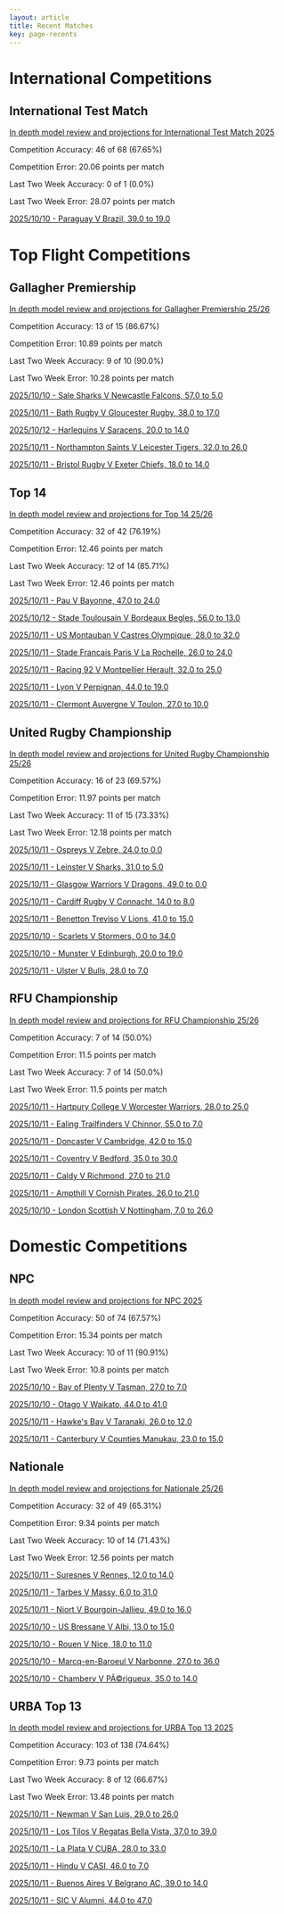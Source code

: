 ```yaml
---  
layout: article  
title: Recent Matches  
key: page-recents  
---
```

# International Competitions

## International Test Match


[In depth model review and projections for International Test Match 2025](comp_files/International_Test_Match_2025)

Competition Accuracy: 46 of 68 (67.65%)

Competition Error: 20.06 points per match

Last Two Week Accuracy: 0 of 1 (0.0%)

Last Two Week Error: 28.07 points per match

[2025/10/10 - Paraguay V Brazil, 39.0 to 19.0](reviews\2025-10-10-Paraguay_V_Brazil)
# Top Flight Competitions

## Gallagher Premiership


[In depth model review and projections for Gallagher Premiership 25/26](comp_files/Gallagher_Premiership_2526)

Competition Accuracy: 13 of 15 (86.67%)

Competition Error: 10.89 points per match

Last Two Week Accuracy: 9 of 10 (90.0%)

Last Two Week Error: 10.28 points per match

[2025/10/10 - Sale Sharks V Newcastle Falcons, 57.0 to 5.0](reviews\2025-10-10-SaleSharks_V_NewcastleFalcons)

[2025/10/11 - Bath Rugby V Gloucester Rugby, 38.0 to 17.0](reviews\2025-10-11-BathRugby_V_GloucesterRugby)

[2025/10/12 - Harlequins V Saracens, 20.0 to 14.0](reviews\2025-10-12-Harlequins_V_Saracens)

[2025/10/11 - Northampton Saints V Leicester Tigers, 32.0 to 26.0](reviews\2025-10-11-NorthamptonSaints_V_LeicesterTigers)

[2025/10/11 - Bristol Rugby V Exeter Chiefs, 18.0 to 14.0](reviews\2025-10-11-BristolRugby_V_ExeterChiefs)
## Top 14


[In depth model review and projections for Top 14 25/26](comp_files/Top_14_2526)

Competition Accuracy: 32 of 42 (76.19%)

Competition Error: 12.46 points per match

Last Two Week Accuracy: 12 of 14 (85.71%)

Last Two Week Error: 12.46 points per match

[2025/10/11 - Pau V Bayonne, 47.0 to 24.0](reviews\2025-10-11-Pau_V_Bayonne)

[2025/10/12 - Stade Toulousain V Bordeaux Begles, 56.0 to 13.0](reviews\2025-10-12-StadeToulousain_V_BordeauxBegles)

[2025/10/11 - US Montauban V Castres Olympique, 28.0 to 32.0](reviews\2025-10-11-USMontauban_V_CastresOlympique)

[2025/10/11 - Stade Francais Paris V La Rochelle, 26.0 to 24.0](reviews\2025-10-11-StadeFrancaisParis_V_LaRochelle)

[2025/10/11 - Racing 92 V Montpellier Herault, 32.0 to 25.0](reviews\2025-10-11-Racing92_V_MontpellierHerault)

[2025/10/11 - Lyon V Perpignan, 44.0 to 19.0](reviews\2025-10-11-Lyon_V_Perpignan)

[2025/10/11 - Clermont Auvergne V Toulon, 27.0 to 10.0](reviews\2025-10-11-ClermontAuvergne_V_Toulon)
## United Rugby Championship


[In depth model review and projections for United Rugby Championship 25/26](comp_files/United_Rugby_Championship_2526)

Competition Accuracy: 16 of 23 (69.57%)

Competition Error: 11.97 points per match

Last Two Week Accuracy: 11 of 15 (73.33%)

Last Two Week Error: 12.18 points per match

[2025/10/11 - Ospreys V Zebre, 24.0 to 0.0](reviews\2025-10-11-Ospreys_V_Zebre)

[2025/10/11 - Leinster V Sharks, 31.0 to 5.0](reviews\2025-10-11-Leinster_V_Sharks)

[2025/10/11 - Glasgow Warriors V Dragons, 49.0 to 0.0](reviews\2025-10-11-GlasgowWarriors_V_Dragons)

[2025/10/11 - Cardiff Rugby V Connacht, 14.0 to 8.0](reviews\2025-10-11-CardiffRugby_V_Connacht)

[2025/10/11 - Benetton Treviso V Lions, 41.0 to 15.0](reviews\2025-10-11-BenettonTreviso_V_Lions)

[2025/10/10 - Scarlets V Stormers, 0.0 to 34.0](reviews\2025-10-10-Scarlets_V_Stormers)

[2025/10/10 - Munster V Edinburgh, 20.0 to 19.0](reviews\2025-10-10-Munster_V_Edinburgh)

[2025/10/11 - Ulster V Bulls, 28.0 to 7.0](reviews\2025-10-11-Ulster_V_Bulls)
## RFU Championship


[In depth model review and projections for RFU Championship 25/26](comp_files/RFU_Championship_2526)

Competition Accuracy: 7 of 14 (50.0%)

Competition Error: 11.5 points per match

Last Two Week Accuracy: 7 of 14 (50.0%)

Last Two Week Error: 11.5 points per match

[2025/10/11 - Hartpury College V Worcester Warriors, 28.0 to 25.0](reviews\2025-10-11-HartpuryCollege_V_WorcesterWarriors)

[2025/10/11 - Ealing Trailfinders V Chinnor, 55.0 to 7.0](reviews\2025-10-11-EalingTrailfinders_V_Chinnor)

[2025/10/11 - Doncaster V Cambridge, 42.0 to 15.0](reviews\2025-10-11-Doncaster_V_Cambridge)

[2025/10/11 - Coventry V Bedford, 35.0 to 30.0](reviews\2025-10-11-Coventry_V_Bedford)

[2025/10/11 - Caldy V Richmond, 27.0 to 21.0](reviews\2025-10-11-Caldy_V_Richmond)

[2025/10/11 - Ampthill V Cornish Pirates, 26.0 to 21.0](reviews\2025-10-11-Ampthill_V_CornishPirates)

[2025/10/10 - London Scottish V Nottingham, 7.0 to 26.0](reviews\2025-10-10-LondonScottish_V_Nottingham)
# Domestic Competitions

## NPC


[In depth model review and projections for NPC 2025](comp_files/NPC_2025)

Competition Accuracy: 50 of 74 (67.57%)

Competition Error: 15.34 points per match

Last Two Week Accuracy: 10 of 11 (90.91%)

Last Two Week Error: 10.8 points per match

[2025/10/10 - Bay of Plenty V Tasman, 27.0 to 7.0](reviews\2025-10-10-BayofPlenty_V_Tasman)

[2025/10/10 - Otago V Waikato, 44.0 to 41.0](reviews\2025-10-10-Otago_V_Waikato)

[2025/10/11 - Hawke's Bay V Taranaki, 26.0 to 12.0](reviews\2025-10-11-HawkesBay_V_Taranaki)

[2025/10/11 - Canterbury V Counties Manukau, 23.0 to 15.0](reviews\2025-10-11-Canterbury_V_CountiesManukau)
## Nationale


[In depth model review and projections for Nationale 25/26](comp_files/Nationale_2526)

Competition Accuracy: 32 of 49 (65.31%)

Competition Error: 9.34 points per match

Last Two Week Accuracy: 10 of 14 (71.43%)

Last Two Week Error: 12.56 points per match

[2025/10/11 - Suresnes V Rennes, 12.0 to 14.0](reviews\2025-10-11-Suresnes_V_Rennes)

[2025/10/11 - Tarbes V Massy, 6.0 to 31.0](reviews\2025-10-11-Tarbes_V_Massy)

[2025/10/11 - Niort V Bourgoin-Jallieu, 49.0 to 16.0](reviews\2025-10-11-Niort_V_Bourgoin-Jallieu)

[2025/10/10 - US Bressane V Albi, 13.0 to 15.0](reviews\2025-10-10-USBressane_V_Albi)

[2025/10/10 - Rouen V Nice, 18.0 to 11.0](reviews\2025-10-10-Rouen_V_Nice)

[2025/10/10 - Marcq-en-Baroeul V Narbonne, 27.0 to 36.0](reviews\2025-10-10-Marcq-en-Baroeul_V_Narbonne)

[2025/10/10 - Chambery V PÃ©rigueux, 35.0 to 14.0](reviews\2025-10-10-Chambery_V_Perigueux)
## URBA Top 13


[In depth model review and projections for URBA Top 13 2025](comp_files/URBA_Top_13_2025)

Competition Accuracy: 103 of 138 (74.64%)

Competition Error: 9.73 points per match

Last Two Week Accuracy: 8 of 12 (66.67%)

Last Two Week Error: 13.48 points per match

[2025/10/11 - Newman V San Luis, 29.0 to 26.0](reviews\2025-10-11-Newman_V_SanLuis)

[2025/10/11 - Los Tilos V Regatas Bella Vista, 37.0 to 39.0](reviews\2025-10-11-LosTilos_V_RegatasBellaVista)

[2025/10/11 - La Plata V CUBA, 28.0 to 33.0](reviews\2025-10-11-LaPlata_V_CUBA)

[2025/10/11 - Hindu V CASI, 46.0 to 7.0](reviews\2025-10-11-Hindu_V_CASI)

[2025/10/11 - Buenos Aires V Belgrano AC, 39.0 to 14.0](reviews\2025-10-11-BuenosAires_V_BelgranoAC)

[2025/10/11 - SIC V Alumni, 44.0 to 47.0](reviews\2025-10-11-SIC_V_Alumni)